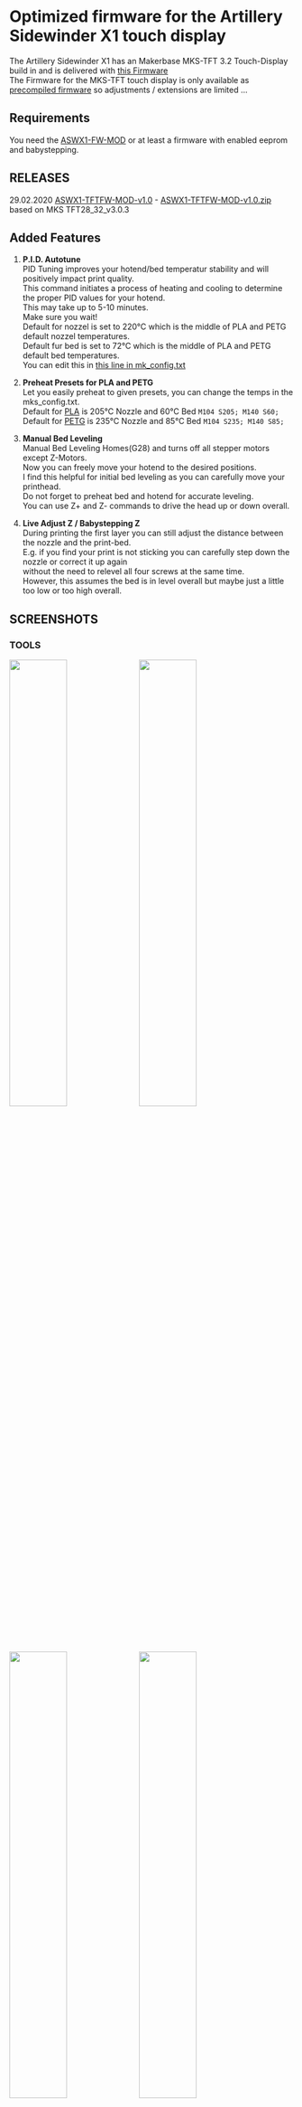 # Optimized firmware for the Artillery Sidewinder X1 touch display  
  
The Artillery Sidewinder X1 has an Makerbase MKS-TFT 3.2 Touch-Display build in and is delivered with [this Firmware](http://www.artillery3d.com/DownLoad/15689.html)   
The Firmware for the MKS-TFT touch display is only available as [precompiled firmware](https://github.com/makerbase-mks/MKS-TFT/tree/master/MKS-TFT2.8-3.2 ) so adjustments / extensions are limited ...  

## Requirements  
You need the [ASWX1-FW-MOD](https://github.com/pinguinpfleger/ASWX1-FW-MOD) or at least a firmware with enabled eeprom and babystepping.  

## RELEASES

29.02.2020 [ASWX1-TFTFW-MOD-v1.0](https://github.com/pinguinpfleger/ASWX1-TFTFW-MOD/releases/tag/ASWX1-TFTFW-MOD-v1.0) - [ASWX1-TFTFW-MOD-v1.0.zip](https://github.com/pinguinpfleger/ASWX1-TFTFW-MOD/releases/download/ASWX1-TFTFW-MOD-v1.0/ASWX1-TFTFW-MOD-v1.0.zip) based on MKS TFT28_32_v3.0.3


## Added Features  
  
1. **P.I.D. Autotune**   
   PID Tuning improves your hotend/bed temperatur stability and will positively impact print quality.     
   This command initiates a process of heating and cooling to determine the proper PID values for your hotend.  
   This may take up to 5-10 minutes.    
   Make sure you wait!   
   Default for nozzel is set to 220°C which is the middle of PLA and PETG default nozzel temperatures.  
   Default fur bed is set to 72°C which is the middle of PLA and PETG default bed temperatures.  
   You can edit this in [this line in mk_config.txt](/sd-card/mks_config.txt#L187)  
  
2. **Preheat Presets for PLA and PETG**  
   Let you easily preheat to given presets, you can change the temps in the mks_config.txt.  
   Default for [PLA](/sd-card/mks_config.txt#L199) is 205°C Nozzle and 60°C Bed `M104 S205; M140 S60;`  
   Default for [PETG](/sd-card/mks_config.txt#L202) is 235°C Nozzle and 85°C Bed `M104 S235; M140 S85;`  

3. **Manual Bed Leveling**  
   Manual Bed Leveling Homes(G28) and turns off all stepper motors except Z-Motors.  
   Now you can freely move your hotend to the desired positions.  
   I find this helpful for initial bed leveling as you can carefully move your printhead.  
   Do not forget to preheat bed and hotend for accurate leveling.  
   You can use Z+ and Z- commands to drive the head up or down overall.  
     
4. **Live Adjust Z / Babystepping Z**  
   During printing the first layer you can still adjust the distance between the nozzle and the print-bed.   
   E.g. if you find  your print is not sticking you can carefully step down the nozzle or correct it up again   
   without the need to relevel all four screws at the same time.  
   However, this assumes the bed is in level overall but maybe just a little too low or too high overall.  
   

## SCREENSHOTS  

### TOOLS
<img src="/README.MD_files/boot.jpg" align="left" width="45%"/>
<img src="/README.MD_files/start.jpg" width="45%"/>
<img src="/README.MD_files/tools.jpg" align="left" width="45%"/>
<img src="/README.MD_files/more.jpg" width="45%"/>  
<img src="/README.MD_files/move.jpg" align="left" width="45%"/>
<img src="/README.MD_files/leveling.jpg"  width="45%"/>  
<img src="/README.MD_files/filament.jpg" align="left" width="45%"/>  
<img src="/README.MD_files/extrude.jpg" width="45%"/>  
<img src="/README.MD_files/heat.jpg" width="45%"/>  

### Settings  
<img src="/README.MD_files/settings_1.jpg" align="left" width="45%"/>
<img src="/README.MD_files/settings_filesys.jpg" width="45%"/>
<img src="/README.MD_files/settings_about.jpg" align="left" width="45%"/>
<img src="/README.MD_files/settings_wifi.jpg" width="45%"/>  


## Individual Adjustments  
Adjustments can be made via the [mks_config.txt](/sd-card/mks_config.txt).  

## Flashing  
Simply copy all files in the [sd-card folder](/sd-card/) to a microSD-Card, insert to your printer and reboot printer, wait until process is finished.  


## TIPPS  
- In case your USB Stick does not work anymore after the upgrade, check the following option on your TFT: SET/File/USB.  
That was always there but defaulted back to SD after TFT Upgrade.
- You can simply upload the modified mks_config.txt to the tft, just copy this file to sd and reboot. You do not need to copy all the other files, its a lot faster.

## Credits  
The repository here is the continuation of the TFT-Firmware from [**Robscar's firmware mod** at Thingiverse](https://www.thingiverse.com/thing:3856144) and the remix from [FoodFighter](https://www.thingiverse.com/FoodFighter)  

The modified Marlin firmware for the Artillery Sidewinder X1 has been seperated to an own repository:  
https://github.com/pinguinpfleger/ASWX1-FW-MOD

